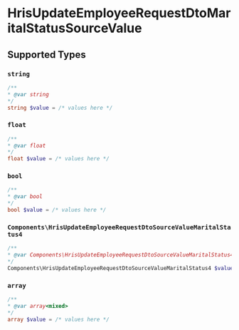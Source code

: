 # HrisUpdateEmployeeRequestDtoMaritalStatusSourceValue


## Supported Types

### `string`

```php
/**
* @var string
*/
string $value = /* values here */
```

### `float`

```php
/**
* @var float
*/
float $value = /* values here */
```

### `bool`

```php
/**
* @var bool
*/
bool $value = /* values here */
```

### `Components\HrisUpdateEmployeeRequestDtoSourceValueMaritalStatus4`

```php
/**
* @var Components\HrisUpdateEmployeeRequestDtoSourceValueMaritalStatus4
*/
Components\HrisUpdateEmployeeRequestDtoSourceValueMaritalStatus4 $value = /* values here */
```

### `array`

```php
/**
* @var array<mixed>
*/
array $value = /* values here */
```

